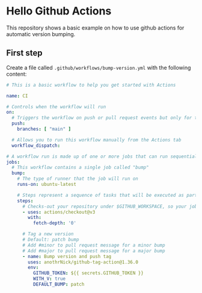 # Hello Github Actions
This repository shows a basic example on how to use github actions for automatic version bumping.

## First step
Create a file called `.github/workflows/bump-version.yml` with the following content:

```yml
# This is a basic workflow to help you get started with Actions

name: CI

# Controls when the workflow will run
on:
  # Triggers the workflow on push or pull request events but only for the "main" branch
  push:
    branches: [ "main" ]

  # Allows you to run this workflow manually from the Actions tab
  workflow_dispatch:

# A workflow run is made up of one or more jobs that can run sequentially or in parallel
jobs:
  # This workflow contains a single job called "bump"
  bump:
    # The type of runner that the job will run on
    runs-on: ubuntu-latest

    # Steps represent a sequence of tasks that will be executed as part of the job
    steps:
      # Checks-out your repository under $GITHUB_WORKSPACE, so your job can access it
      - uses: actions/checkout@v3
        with:
          fetch-depth: '0'

      # Tag a new version
      # Default: patch bump
      # Add #minor to pull request message for a minor bump
      # Add #major to pull request message for a major bump
      - name: Bump version and push tag
        uses: anothrNick/github-tag-action@1.36.0
        env:
          GITHUB_TOKEN: ${{ secrets.GITHUB_TOKEN }}
          WITH_V: true
          DEFAULT_BUMP: patch
```
